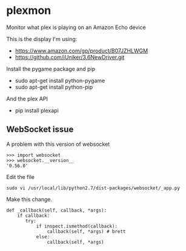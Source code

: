 # plexmon
Monitor what plex is playing on an Amazon Echo device

This is the display I'm using:
 * https://www.amazon.com/gp/product/B07JZHLWGM
 * https://github.com/iUniker/3.6NewDriver.git

Install the pygame package and pip
 * sudo apt-get install python-pygame
 * sudo apt-get install python-pip

And the plex API
 * pip install plexapi
 
## WebSocket issue

A problem with this version of websocket
```
>>> import websocket
>>> websocket.__version__
'0.56.0'
```
Edit the file
```
sudo vi /usr/local/lib/python2.7/dist-packages/websocket/_app.py
```
Make this change.
```
def _callback(self, callback, *args):
    if callback:
       try:
           if inspect.ismethod(callback):
               callback(self, *args) # brett
           else:
               callback(self, *args)
```
